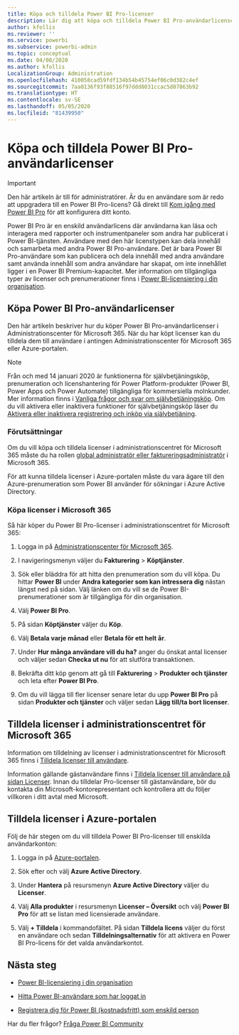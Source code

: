 ```yaml
---
title: Köpa och tilldela Power BI Pro-licenser
description: Lär dig att köpa och tilldela Power BI Pro-användarlicenser så att användarna kan komma åt innehåll och samarbeta med andra i Power BI-tjänsten.
author: kfollis
ms.reviewer: ''
ms.service: powerbi
ms.subservice: powerbi-admin
ms.topic: conceptual
ms.date: 04/08/2020
ms.author: kfollis
LocalizationGroup: Administration
ms.openlocfilehash: 410058cad59fdf134b54b45754ef06c0d382c4ef
ms.sourcegitcommit: 7aa0136f93f88516f97ddd8031ccac5d07863b92
ms.translationtype: HT
ms.contentlocale: sv-SE
ms.lasthandoff: 05/05/2020
ms.locfileid: "81439950"
---
```

# <a name="purchase-and-assign-power-bi-pro-user-licenses"></a>Köpa och tilldela Power BI Pro-användarlicenser

>[!IMPORTANT]
>Den här artikeln är till för administratörer. Är du en användare som är redo att uppgradera till en Power BI Pro-licens? Gå direkt till [Kom igång med Power BI Pro](https://go.microsoft.com/fwlink/?LinkId=2106428&clcid=0x409&cmpid=pbidocs-purchasing-power-bi-pro) för att konfigurera ditt konto.

Power BI Pro är en enskild användarlicens där användarna kan läsa och interagera med rapporter och instrumentpaneler som andra har publicerat i Power BI-tjänsten. Användare med den här licenstypen kan dela innehåll och samarbeta med andra Power BI Pro-användare. Det är bara Power BI Pro-användare som kan publicera och dela innehåll med andra användare samt använda innehåll som andra användare har skapat, om inte innehållet ligger i en Power BI Premium-kapacitet. Mer information om tillgängliga typer av licenser och prenumerationer finns i [Power BI-licensiering i din organisation](service-admin-licensing-organization.md).

## <a name="purchase-power-bi-pro-user-licenses"></a>Köpa Power BI Pro-användarlicenser

Den här artikeln beskriver hur du köper Power BI Pro-användarlicenser i Administrationscenter för Microsoft 365. När du har köpt licenser kan du tilldela dem till användare i antingen Administrationscenter för Microsoft 365 eller Azure-portalen.

> [!NOTE]
> Från och med 14 januari 2020 är funktionerna för självbetjäningsköp, prenumeration och licenshantering för Power Platform-produkter (Power BI, Power Apps och Power Automate) tillgängliga för kommersiella molnkunder. Mer information finns i [Vanliga frågor och svar om självbetjäningsköp](https://docs.microsoft.com/microsoft-365/commerce/subscriptions/self-service-purchase-faq). Om du vill aktivera eller inaktivera funktioner för självbetjäningsköp läser du [Aktivera eller inaktivera registrering och inköp via självbetjäning](admin/service-admin-disable-self-service.md).

### <a name="prerequisites"></a>Förutsättningar

Om du vill köpa och tilldela licenser i administrationscentret för Microsoft 365 måste du ha rollen [global administratör eller faktureringsadministratör](https://support.office.com/article/about-office-365-admin-roles-da585eea-f576-4f55-a1e0-87090b6aaa9d) i Microsoft 365.

För att kunna tilldela licenser i Azure-portalen måste du vara ägare till den Azure-prenumeration som Power BI använder för sökningar i Azure Active Directory.

### <a name="purchase-licenses-in-microsoft-365"></a>Köpa licenser i Microsoft 365

Så här köper du Power BI Pro-licenser i administrationscentret för Microsoft 365:

1. Logga in på [Administrationscenter för Microsoft 365](https://admin.microsoft.com).

2. I navigeringsmenyn väljer du **Fakturering** > **Köptjänster**.

3. Sök eller bläddra för att hitta den prenumeration som du vill köpa. Du hittar **Power BI** under **Andra kategorier som kan intressera dig** nästan längst ned på sidan. Välj länken om du vill se de Power BI-prenumerationer som är tillgängliga för din organisation.

4. Välj **Power BI Pro**.

5. På sidan **Köptjänster** väljer du **Köp**.

6. Välj **Betala varje månad** eller **Betala för ett helt år**.

7. Under **Hur många användare vill du ha?** anger du önskat antal licenser och väljer sedan **Checka ut nu** för att slutföra transaktionen.

8. Bekräfta ditt köp genom att gå till **Fakturering** > **Produkter och tjänster** och leta efter **Power BI Pro**.

9. Om du vill lägga till fler licenser senare letar du upp **Power BI Pro** på sidan **Produkter och tjänster** och väljer sedan **Lägg till/ta bort licenser**.

## <a name="assign-licenses-in-the-microsoft-365-admin-center"></a>Tilldela licenser i administrationscentret för Microsoft 365

Information om tilldelning av licenser i administrationscentret för Microsoft 365 finns i [Tilldela licenser till användare](/office365/admin/manage/assign-licenses-to-users).

Information gällande gästanvändare finns i [Tilldela licenser till användare på sidan Licenser](/office365/admin/manage/assign-licenses-to-users#assign-licenses-to-users-on-the-licenses-page). Innan du tilldelar Pro-licenser till gästanvändare, bör du kontakta din Microsoft-kontorepresentant och kontrollera att du följer villkoren i ditt avtal med Microsoft.

## <a name="assign-licenses-in-the-azure-portal"></a>Tilldela licenser i Azure-portalen

Följ de här stegen om du vill tilldela Power BI Pro-licenser till enskilda användarkonton:

1. Logga in på [Azure-portalen](https://portal.azure.com/).

2. Sök efter och välj **Azure Active Directory**.

3. Under **Hantera** på resursmenyn **Azure Active Directory** väljer du **Licenser**.

4. Välj **Alla produkter** i resursmenyn **Licenser – Översikt** och välj **Power BI Pro** för att se listan med licensierade användare.

5. Välj **+ Tilldela** i kommandofältet. På sidan **Tilldela licens** väljer du först en användare och sedan **Tilldelningsalternativ** för att aktivera en Power BI Pro-licens för det valda användarkontot.

## <a name="next-steps"></a>Nästa steg

- [Power BI-licensiering i din organisation](service-admin-licensing-organization.md)

 - [Hitta Power BI-användare som har loggat in](service-admin-access-usage.md)

 - [Registrera dig för Power BI (kostnadsfritt) som enskild person](service-self-service-signup-for-power-bi.md)

Har du fler frågor? [Fråga Power BI Community](https://community.powerbi.com/)

